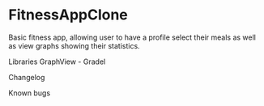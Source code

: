 # FitnessAppClone
Basic fitness app, allowing user to have a profile select their meals as well as view graphs showing their statistics. 

Libraries
GraphView - Gradel

Changelog

Known bugs
